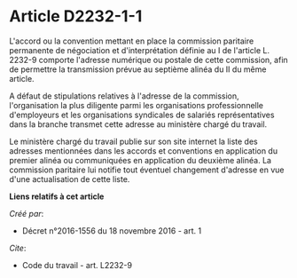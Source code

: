 # Article D2232-1-1

L'accord ou la convention mettant en place la commission paritaire permanente de négociation et d'interprétation définie au I
de l'article L. 2232-9 comporte l'adresse numérique ou postale de cette commission, afin de permettre la transmission prévue
au septième alinéa du II du même article. 

A défaut de stipulations relatives à l'adresse de la commission, l'organisation la plus diligente parmi les organisations
professionnelle d'employeurs et les organisations syndicales de salariés représentatives dans la branche transmet cette
adresse au ministère chargé du travail. 

Le ministère chargé du travail publie sur son site internet la liste des adresses mentionnées dans les accords et conventions
en application du premier alinéa ou communiquées en application du deuxième alinéa. La commission paritaire lui notifie tout
éventuel changement d'adresse en vue d'une actualisation de cette liste.

**Liens relatifs à cet article**

_Créé par_:

  - Décret n°2016-1556 du 18 novembre 2016 - art. 1

_Cite_:

  - Code du travail - art. L2232-9
